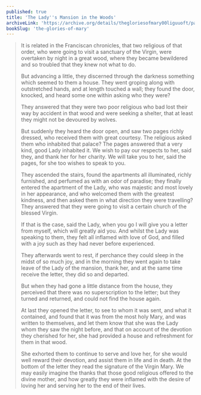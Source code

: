 ```yaml
---
published: true
title: 'The Lady''s Mansion in the Woods'
archiveLink: 'https://archive.org/details/thegloriesofmary00liguuoft/page/453?view=theater'
bookSlug: 'the-glories-of-mary'
---
```


> It is related in the Franciscan chronicles, that two religious of that order, who were going to visit a sanctuary of the Virgin, were overtaken by night in a great wood, where they became bewildered and so troubled that they knew not what to do.
>
> But advancing a little, they discerned through the darkness something which seemed to them a house. They went groping along with outstretched hands, and at length touched a wall; they found the door, knocked, and heard some one within asking who they were?
>
> They answered that they were two poor religious who bad lost their way by accident in that wood and were seeking a shelter, that at least they might not be devoured by wolves.
>
> But suddenly they heard the door open, and saw two pages richly dressed, who received them with great courtesy. The religious asked them who inhabited that palace? The pages answered that a very kind, good Lady inhabited it. We wish to pay our respects to her, said they, and thank her for her charity. We will take you to her, said the pages, for she too wishes to speak to you.
>
> They ascended the stairs, found the apartments all illuminated, richly furnished, and perfumed as with an odor of paradise; they finally entered the apartment of the Lady, who was majestic and most lovely in her appearance, and who welcomed them with the greatest kindness, and then asked them in what direction they were travelling? They answered that they were going to visit a certain church of the blessed Virgin.
>
> If that is the case, said the Lady, when you go I will give you a letter from myself, which will greatly aid you. And whilst the Lady was speaking to them, they felt all inflamed with love of God, and filled with a joy such as they had never before experienced.
>
> They afterwards went to rest, if perchance they could sleep in the midst of so much joy, and in the morning they went again to take leave of the Lady of the mansion, thank her, and at the same time receive the letter, they did so and departed.
>
> But when they had gone a little distance from the house, they perceived that there was no superscription to the letter; but they turned and returned, and could not find the house again.
>
> At last they opened the letter, to see to whom it was sent, and what it contained, and found that it was from the most holy Mary, and was written to themselves, and let them know that she was the Lady whom they saw the night before, and that on account of the devotion they cherished for her, she had provided a house and refreshment for them in that wood.
>
> She exhorted them to continue to serve and love her, for she would well reward their devotion, and assist them in life and in death. At the bottom of the letter they read the signature of the Virgin Mary. We may easily imagine the thanks that those good religious offered to the divine mother, and how greatly they were inflamed with the desire of loving her and serving her to the end of their lives.
